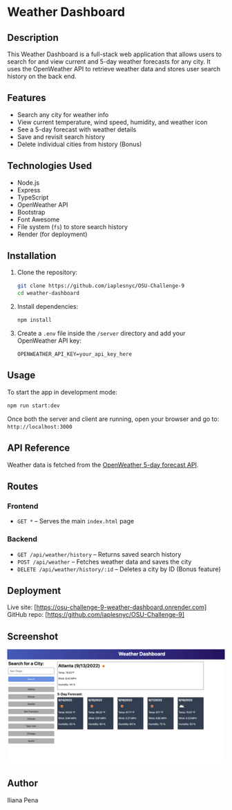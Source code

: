 # Weather Dashboard

## Description

This Weather Dashboard is a full-stack web application that allows users to search for and view current and 5-day weather forecasts for any city. It uses the OpenWeather API to retrieve weather data and stores user search history on the back end.

## Features

- Search any city for weather info  
- View current temperature, wind speed, humidity, and weather icon  
- See a 5-day forecast with weather details  
- Save and revisit search history  
- Delete individual cities from history (Bonus)

## Technologies Used

- Node.js  
- Express  
- TypeScript  
- OpenWeather API  
- Bootstrap  
- Font Awesome  
- File system (`fs`) to store search history  
- Render (for deployment)

## Installation

1. Clone the repository:
   ```bash
   git clone https://github.com/iaplesnyc/OSU-Challenge-9
   cd weather-dashboard
   ```

2. Install dependencies:
   ```bash
   npm install
   ```

3. Create a `.env` file inside the `/server` directory and add your OpenWeather API key:
   ```
   OPENWEATHER_API_KEY=your_api_key_here
   ```

## Usage

To start the app in development mode:

```bash
npm run start:dev
```

Once both the server and client are running, open your browser and go to:  
`http://localhost:3000`

## API Reference

Weather data is fetched from the [OpenWeather 5-day forecast API](https://openweathermap.org/forecast5).

## Routes

### Frontend
- `GET *` – Serves the main `index.html` page

### Backend
- `GET /api/weather/history` – Returns saved search history
- `POST /api/weather` – Fetches weather data and saves the city
- `DELETE /api/weather/history/:id` – Deletes a city by ID (Bonus feature)

## Deployment

Live site: [https://osu-challenge-9-weather-dashboard.onrender.com]  
GitHub repo: [https://github.com/iaplesnyc/OSU-Challenge-9]

## Screenshot

![Weather Dashboard Screenshot](./Assets/09-servers-and-apis-homework-demo.png)

## Author

Iliana Pena
